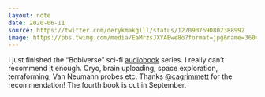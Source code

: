 ```yaml
---
layout: note
date: 2020-06-11
source: https://twitter.com/derykmakgill/status/1270907690802388992
image: https://pbs.twimg.com/media/EaMrzsJXYAEwe8o?format=jpg&name=360x360
---
```


I just finished the “Bobiverse” sci-fi [audiobook](https://amzn.to/37h14Ia) series. I really can’t recommend it enough. Cryo, brain uploading, space exploration, terraforming, Van Neumann probes etc. Thanks [@cagrimmett](https://twitter.com/cagrimmett) for the recommendation! The fourth book is out in September.
